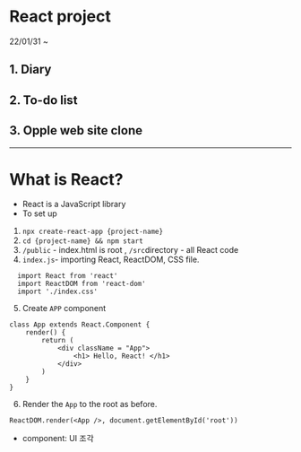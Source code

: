 # React project
22/01/31 ~ 

## 1. Diary 
## 2. To-do list 
## 3. Opple web site clone
----

# What is React? 
* React is a JavaScript library
* To set up 
1.  `npx create-react-app {project-name}`
2. `cd {project-name} && npm start`
3. `/public` - index.html is root , `/src`directory - all React code
4. `index.js`- importing React, ReactDOM, CSS file.
```
  import React from 'react'
  import ReactDOM from 'react-dom'
  import './index.css' 
  ```
5. Create `APP` component 
````
class App extends React.Component {
    render() {
        return (
            <div className = "App">
                <h1> Hello, React! </h1>
            </div>
        )
    }
}
````
6. Render the `App` to the root as before.
``````
ReactDOM.render(<App />, document.getElementById('root'))
``````



* component: UI 조각 